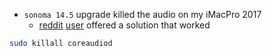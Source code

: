 - `sonoma 14.5` upgrade killed the audio on my iMacPro 2017
   - [reddit](https://www.reddit.com/r/MacOSBeta/comments/14jno5j/no_audiosound_after_updating_to_macos_sonoma_mbp/) [user](https://www.reddit.com/user/South_Good_9761/) offered a solution that worked

```bash
sudo killall coreaudiod
```
   
